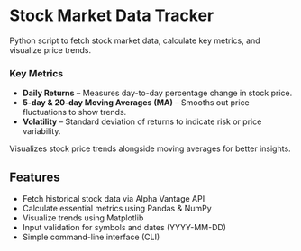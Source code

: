 # Stock Market Data Tracker

Python script to fetch stock market data, calculate key metrics, and visualize price trends.

### Key Metrics
- **Daily Returns** – Measures day-to-day percentage change in stock price.  
- **5-day & 20-day Moving Averages (MA)** – Smooths out price fluctuations to show trends.  
- **Volatility** – Standard deviation of returns to indicate risk or price variability.  

Visualizes stock price trends alongside moving averages for better insights.

## Features
- Fetch historical stock data via Alpha Vantage API
- Calculate essential metrics using Pandas & NumPy
- Visualize trends using Matplotlib
- Input validation for symbols and dates (YYYY-MM-DD)
- Simple command-line interface (CLI)
